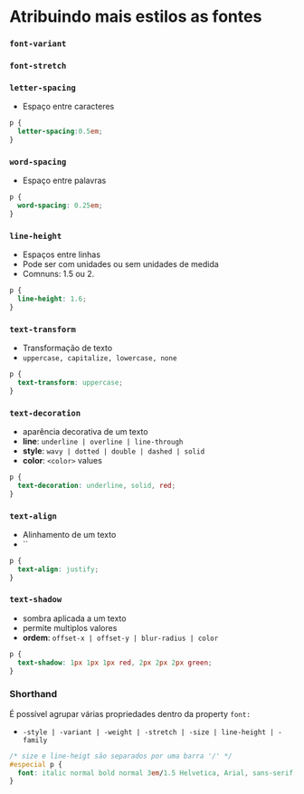 # Atribuindo mais estilos as fontes

### `font-variant`


### `font-stretch`


### `letter-spacing`
- Espaço entre caracteres

```css
p {
  letter-spacing:0.5em;
}
```

### `word-spacing`
- Espaço entre palavras

```css
p {
  word-spacing: 0.25em;
}
```

### `line-height`
- Espaços entre linhas
- Pode ser com unidades ou sem unidades de medida
- Comnuns: 1.5 ou 2.

```css
p {
  line-height: 1.6;
}
```

### `text-transform`
- Transformação de texto
- `uppercase, capitalize, lowercase, none`

```css
p {
  text-transform: uppercase;
}
```
### `text-decoration`
- aparência decorativa de um texto
- __line__: `underline | overline | line-through`
- __style__: `wavy | dotted | double | dashed | solid`
- __color__: `<color>` values

```css
p {
  text-decoration: underline, solid, red; 
}
```


### `text-align`
- Alinhamento de um texto
- ``

```css
p {
  text-align: justify;
}
```


### `text-shadow`
- sombra aplicada a um texto
- permite multiplos valores
- __ordem__: `offset-x | offset-y | blur-radius | color` 

```css
p {
  text-shadow: 1px 1px 1px red, 2px 2px 2px green;
}
```


### Shorthand
É possível agrupar várias propriedades dentro da property `font:`
- `-style | -variant | -weight | -stretch | -size | line-height | -family `
```css
/* size e line-heigt são separados por uma barra '/' */
#especial p {
  font: italic normal bold normal 3em/1.5 Helvetica, Arial, sans-serif;
}
```
